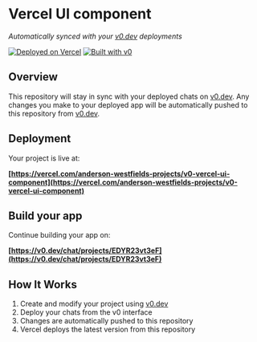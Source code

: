 # Vercel UI component

*Automatically synced with your [v0.dev](https://v0.dev) deployments*

[![Deployed on Vercel](https://img.shields.io/badge/Deployed%20on-Vercel-black?style=for-the-badge&logo=vercel)](https://vercel.com/anderson-westfields-projects/v0-vercel-ui-component)
[![Built with v0](https://img.shields.io/badge/Built%20with-v0.dev-black?style=for-the-badge)](https://v0.dev/chat/projects/EDYR23vt3eF)

## Overview

This repository will stay in sync with your deployed chats on [v0.dev](https://v0.dev).
Any changes you make to your deployed app will be automatically pushed to this repository from [v0.dev](https://v0.dev).

## Deployment

Your project is live at:

**[https://vercel.com/anderson-westfields-projects/v0-vercel-ui-component](https://vercel.com/anderson-westfields-projects/v0-vercel-ui-component)**

## Build your app

Continue building your app on:

**[https://v0.dev/chat/projects/EDYR23vt3eF](https://v0.dev/chat/projects/EDYR23vt3eF)**

## How It Works

1. Create and modify your project using [v0.dev](https://v0.dev)
2. Deploy your chats from the v0 interface
3. Changes are automatically pushed to this repository
4. Vercel deploys the latest version from this repository
